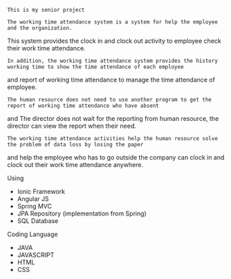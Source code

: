    This is my senior project

    The working time attendance system is a system for help the employee and the organization.
This system provides the clock in and clock out activity to employee check their work time attendance.

    In addition, the working time attendance system provides the history working time to show the time attendance of each employee
and report of working time attendance to manage the time attendance of employee.

    The human resource does not need to use another program to get the report of working time attendance who have absent
and The director does not wait for the reporting from human resource, the director can view the report when their need.

    The working time attendance activities help the human resource solve the problem of data loss by losing the paper
and help the employee who has to go outside the company can clock in and clock out their work time attendance anywhere.

Using
- Ionic Framework
- Angular JS
- Spring MVC
- JPA Repository (implementation from Spring)
- SQL Database

Coding Language
- JAVA
- JAVASCRIPT
- HTML
- CSS